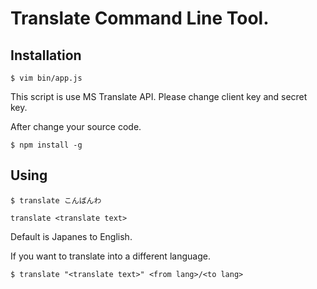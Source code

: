 # Translate Command Line Tool.

## Installation

```
$ vim bin/app.js
```

This script is use MS Translate API.
Please change client key and secret key.

After change your source code.

```
$ npm install -g
```

## Using

```
$ translate こんばんわ
```

```
translate <translate text>
```

Default is Japanes to English.

If you want to translate into a different language.

```
$ translate "<translate text>" <from lang>/<to lang>
```
